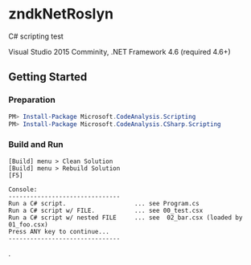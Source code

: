 # zndkNetRoslyn
C# scripting test

Visual Studio 2015 Comminity, .NET Framework 4.6 (required 4.6+)

## Getting Started
### Preparation
```PowerShell
PM> Install-Package Microsoft.CodeAnalysis.Scripting
PM> Install-Package Microsoft.CodeAnalysis.CSharp.Scripting
```

### Build and Run
```
[Build] menu > Clean Solution
[Build] menu > Rebuild Solution
[F5]

Console:
-------------------------------
Run a C# script.                   ... see Program.cs
Run a C# script w/ FILE.           ... see 00_test.csx
Run a C# script w/ nested FILE     ... see  02_bar.csx (loaded by 01_foo.csx)
Press ANY key to continue...
-------------------------------
```
.
